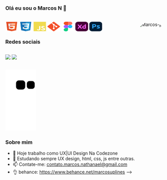 ### Olá eu sou o Marcos N 👋

<div style="display: inline_block"><br>
  <img align="center" alt="HTML" height="30" width="40" src="https://raw.githubusercontent.com/devicons/devicon/master/icons/html5/html5-original.svg">
  <img align="center" alt="CSS" height="30" width="40" src="https://raw.githubusercontent.com/devicons/devicon/master/icons/css3/css3-original.svg">
  <img align="center" alt="Js" height="30" width="40" src="https://raw.githubusercontent.com/devicons/devicon/master/icons/javascript/javascript-plain.svg">
  <img align="right" alt="Marcos-pic" height="150" style="border-radius:50px;" src="https://avatars.githubusercontent.com/u/82640172?v=4">
  <img align="center" alt="Git" height="30" width="40" src="https://raw.githubusercontent.com/devicons/devicon/master/icons/git/git-original.svg">
  <img align="center" alt="Figma" height="30" width="40" src="https://raw.githubusercontent.com/devicons/devicon/master/icons/figma/figma-original.svg">
    <img align="center" alt="Adobe XD" height="30" width="40" src="https://github.com/tandpfun/skill-icons/blob/main/icons/XD.svg">
     <img align="center" alt="Adobe Photoshop" height="30" width="40" src="https://github.com/tandpfun/skill-icons/blob/main/icons/Photoshop.svg">
</div>
<h3>Redes sociais</h3>
<h2 dir="auto"></h2>
<div> 
  <a href = "mailto:contato.marcos.nathanael@gmail.com"><img src="https://img.shields.io/badge/-Gmail-%23333?style=for-the-badge&logo=gmail&logoColor=white" target="_blank"></a>
  <a href=https://www.linkedin.com/in/marcos-nathanael-b39936196" target="_blank"><img src="https://img.shields.io/badge/-LinkedIn-%230077B5?style=for-the-badge&logo=linkedin&logoColor=white"_blank"></a> 
</div>
<h2 dir="auto"></h2>

<div>

![Snake animation](https://github.com/RazielID752/RazielID752/blob/output/github-contribution-grid-snake.svg)

</div>

<h3>Sobre mim</h3>

- 🔭 Hoje trabalho como UX|UI Design Na Codezone
- 🌱 Estudando sempre UX design, html, css, js entre outras.
- 📫 Contate-me: contato.marcos.nathanael@gmail.com
- 👌 behance: https://www.behance.net/marcosuplines
-->
